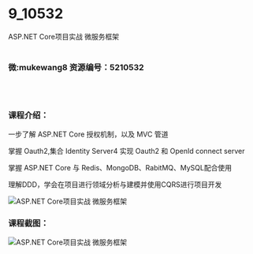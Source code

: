 # 9_10532
ASP.NET Core项目实战 微服务框架
<br/></br>
<h3>微:mukewang8 资源编号：5210532</h3>
<br/></br>
<h3>课程介绍：</h3>
<p>一步了解 ASP.NET Core 授权机制，以及 MVC 管道</p>
<p>掌握 Oauth2,集合 Identity Server4 实现 Oauth2 和 OpenId connect server</p>
<p>掌握 ASP.NET Core 与 Redis、MongoDB、RabitMQ、MySQL配合使用</p>
<p>理解DDD，学会在项目进行领域分析与建模并使用CQRS进行项目开发</p>
<p><img src="https://www.ko996.com/wp-content/uploads/img/2020/02/1-113-300x190.png" alt="ASP.NET Core项目实战 微服务框架"></p>
<div class="info-desc">
<h3>课程截图：</h3>
<p><img src="https://www.ko996.com/wp-content/uploads/img/2020/02/11-109.png" alt="ASP.NET Core项目实战 微服务框架"></p>


			
</div>
